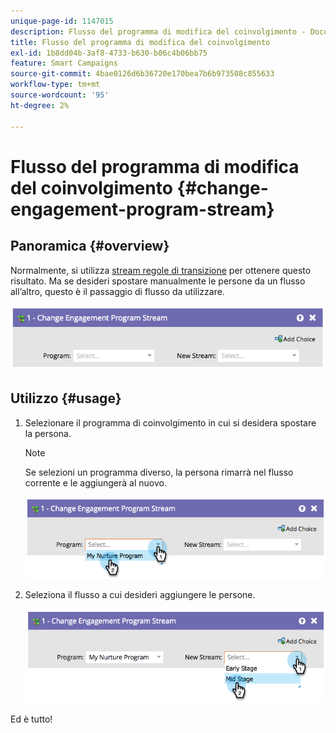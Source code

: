 ```yaml
---
unique-page-id: 1147015
description: Flusso del programma di modifica del coinvolgimento - Documentazione di Marketo - Documentazione del prodotto
title: Flusso del programma di modifica del coinvolgimento
exl-id: 1b8dd04b-3af8-4733-b630-b06c4b06bb75
feature: Smart Campaigns
source-git-commit: 4bae0126d6b36720e170bea7b6b973508c855633
workflow-type: tm+mt
source-wordcount: '95'
ht-degree: 2%

---
```


# Flusso del programma di modifica del coinvolgimento {#change-engagement-program-stream}

## Panoramica {#overview}

Normalmente, si utilizza [stream regole di transizione](/help/marketo/product-docs/email-marketing/drip-nurturing/engagement-program-streams/transition-people-between-engagement-streams.md) per ottenere questo risultato. Ma se desideri spostare manualmente le persone da un flusso all’altro, questo è il passaggio di flusso da utilizzare.

![](assets/image2014-9-22-14-3a52-3a14.png)

## Utilizzo {#usage}

1. Selezionare il programma di coinvolgimento in cui si desidera spostare la persona.

   >[!NOTE]
   >
   >Se selezioni un programma diverso, la persona rimarrà nel flusso corrente e le aggiungerà al nuovo.

   ![](assets/image2014-9-22-14-3a52-3a50.png)

1. Seleziona il flusso a cui desideri aggiungere le persone.

   ![](assets/image2014-9-22-14-3a52-3a59.png)

Ed è tutto!
